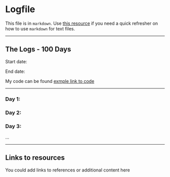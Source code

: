 # Logfile

This file is in `markdown`. Use [this resource](https://github.com/adam-p/markdown-here/wiki/Markdown-Cheatsheet) if you need a quick refresher on how to use `markdown` for text files.

---

## The Logs - 100 Days

Start date:

End date: 

My code can be found [exmple link to code]()

---

### Day 1: 


### Day 2: 


### Day 3: 

...

---

## Links to resources

You could add links to references or additional content here
